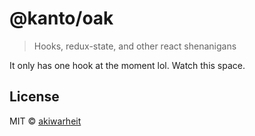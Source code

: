 # @kanto/oak

> Hooks, redux-state, and other react shenanigans

It only has one hook at the moment lol. Watch this space.

## License

MIT © [akiwarheit](https://github.com/akiwarheit)
